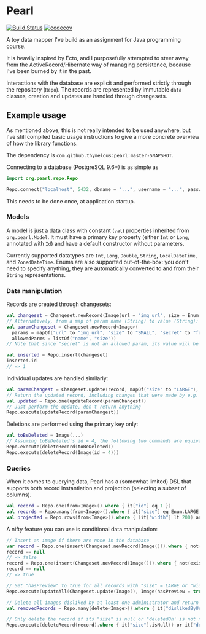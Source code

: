 # Pearl

[![Build Status](https://travis-ci.org/thymelous/pearl.svg?branch=master)](https://travis-ci.org/thymelous/pearl)
[![codecov](https://codecov.io/gh/thymelous/pearl/branch/master/graph/badge.svg)](https://codecov.io/gh/thymelous/pearl)

A toy data mapper I've build as an assignment for Java programming course.

It is heavily inspired by Ecto, and I purposefully attempted
to steer away from the ActiveRecord/Hibernate way of managing persistence, because
I've been burned by it in the past.

Interactions with the database are explicit and performed strictly through the
repository (`Repo`). The records are represented by immutable `data` classes,
creation and updates are handled through changesets.

## Example usage

As mentioned above, this is not really intended to be used anywhere, but I've
still compiled basic usage instructions to give a more concrete overview of
how the library functions.

The dependency is `com.github.thymelous:pearl:master-SNAPSHOT`.

Connecting to a database (PostgreSQL 9.6+) is as simple as
```kotlin
import org.pearl.repo.Repo

Repo.connect("localhost", 5432, dbname = "...", username = "...", password = "...")
```
This needs to be done once, at application startup.

### Models

A model is just a data class with constant (`val`) properties
inherited from `org.pearl.Model`. It must have a primary key property
(either `Int` or `Long`, annotated with `Id`) and have a default constructor
without parameters.
 
Currently supported datatypes are `Int`, `Long`, `Double`, `String`,
`LocalDateTime`, and `ZonedDateTime`. Enums are also supported out-of-the-box:
you don't need to specify anything, they are automatically converted to and from
their `String` representations.

### Data manipulation

Records are created through changesets:

```kotlin
val changeset = Changeset.newRecord(Image(url = "img_url", size = Enum.SMALL))
// Alternatively, from a map of param name (String) to value (String):
val paramChangeset = Changeset.newRecord<Image>(
  params = mapOf("url" to "img_url", "size" to "SMALL", "secret" to "forbidden"),
  allowedParms = listOf("name", "size"))
// Note that since "secret" is not an allowed param, its value will be defaulted

val inserted = Repo.insert(changeset)
inserted.id
// => 1
```

Individual updates are handled similarly:
```kotlin
val paramChangest = Changeset.update(record, mapOf("size" to "LARGE"), listOf("size"))
// Return the updated record, including changes that were made by e.g. a database trigger
val updated = Repo.one(updateRecord(paramChangest))
// Just perform the update, don't return anything
Repo.execute(updateRecord(paramChangest))
```

Deletions are performed using the primary key only:
```kotlin
val toBeDeleted = Image(...)
// Assuming toBeDeleted's id = 4, the following two commands are equivalent:
Repo.execute(deleteRecord(toBeDeleted))
Repo.execute(deleteRecord(Image(id = 4)))
```

### Queries

When it comes to querying data, Pearl has a (somewhat limited) DSL that supports both record instantiation
and projection (selecting a subset of columns).

```kotlin
val record = Repo.one(from<Image>().where { it["id"] eq 1 })
val records = Repo.many(from<Image>().where { it["size"] eq Enum.LARGE })
val projected = Repo.rows(from<Image>().where { (it["width"] lt 200) and (it["height"] gt 100) }.select("id", "size"))
```

A nifty feature you can use is conditional data manipulation:
```kotlin
// Insert an image if there are none in the database
var record = Repo.one(insert(Changeset.newRecord(Image())).where { not(exists(from<Image>())) })
record == null
// => false
record = Repo.one(insert(Changeset.newRecord(Image())).where { not(exists(from<Image>())) })
record == null
// => true

// Set "hasPreview" to true for all records with "size" = LARGE or "width" more than 800
Repo.execute(updateAll(Changeset.update(Image(), Image(hasPreview = true))).where { (it["size"] eq Enum.LARGE) or (it["width"] gt 800) })

// Delete all images disliked by at least one administrator and return them
val removedRecords = Repo.many(delete<Image>().where { it["dislikedByUser"] `in` from<User>().select("name").where { it["role"] eq "admin" })

// Only delete the record if its "size" is null or "deletedOn' is not null
Repo.execute(deleteRecord(record).where { it["size"].isNull() or it["deletedOn"].isNotNull() })
``` 
